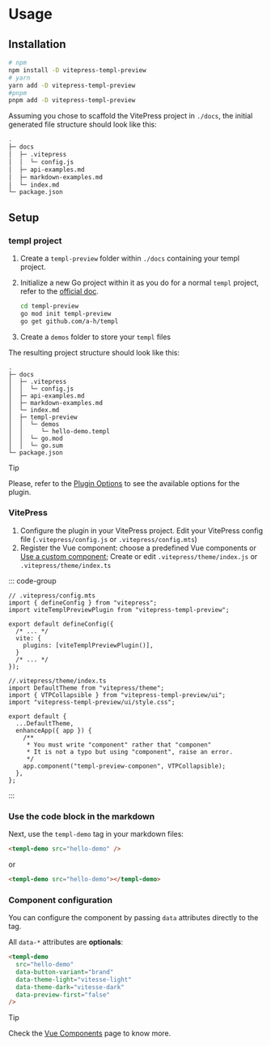 # Usage

## Installation

```bash
# npm
npm install -D vitepress-templ-preview
# yarn
yarn add -D vitepress-templ-preview
#pnpm
pnpm add -D vitepress-templ-preview
```

Assuming you chose to scaffold the VitePress project in `./docs`, the initial generated file structure should look like this:

```bash
.
├─ docs
│  ├─ .vitepress
│  │  └─ config.js
│  ├─ api-examples.md
│  ├─ markdown-examples.md
│  └─ index.md
└─ package.json
```

## Setup

### templ project

1. Create a `templ-preview` folder within `./docs` containing your templ project.
2. Initialize a new Go project within it as you do for a normal `templ` project, refer to the [official doc](https://templ.guide/quick-start/creating-a-simple-templ-component).

   ```bash
   cd templ-preview
   go mod init templ-preview
   go get github.com/a-h/templ
   ```

3. Create a `demos` folder to store your `templ` files

The resulting project structure should look like this:

```bash{8-12}
.
├─ docs
│  ├─ .vitepress
│  │  └─ config.js
│  ├─ api-examples.md
│  ├─ markdown-examples.md
│  └─ index.md
│  ├─ templ-preview
│  │  └─ demos
│  │     └─ hello-demo.templ
│  │  └─ go.mod
│  │  └─ go.sum
└─ package.json
```

> [!TIP]
> Please, refer to the [Plugin Options](/customization/options) to see the available options for the plugin.

### VitePress

1. Configure the plugin in your VitePress project. Edit your VitePress config file (`.vitepress/config.js` or `.vitepress/config.mts`)
2. Register the Vue component: choose a predefined Vue components or [Use a custom component](/customization/vue-components); Create or edit `.vitepress/theme/index.js` or `.vitepress/theme/index.ts`

::: code-group

```ts{3,8} [config.mts]
// .vitepress/config.mts
import { defineConfig } from "vitepress";
import viteTemplPreviewPlugin from "vitepress-templ-preview";

export default defineConfig({
  /* ... */
  vite: {
    plugins: [viteTemplPreviewPlugin()],
  }
  /* ... */
});
```

```ts{3,4,9-13} [theme/index.ts]
//.vitepress/theme/index.ts
import DefaultTheme from "vitepress/theme";
import { VTPCollapsible } from "vitepress-templ-preview/ui";
import "vitepress-templ-preview/ui/style.css";

export default {
  ...DefaultTheme,
  enhanceApp({ app }) {
    /**
     * You must write "component" rather that "componen"
     * It is not a typo but using "component", raise an error.
     */
    app.component("templ-preview-componen", VTPCollapsible);
  },
};
```

:::

### Use the code block in the markdown

Next, use the `templ-demo` tag in your markdown files:

```html
<templ-demo src="hello-demo" />
```

or

```html
<templ-demo src="hello-demo"></templ-demo>
```

### Component configuration

You can configure the component by passing `data` attributes directly to the tag.

All `data-*` attributes are **optionals**:

```html
<templ-demo
  src="hello-demo"
  data-button-variant="brand"
  data-theme-light="vitesse-light"
  data-theme-dark="vitesse-dark"
  data-preview-first="false"
/>
```

> [!TIP]
> Check the [Vue Components](/customization/vue-components) page to know more.
